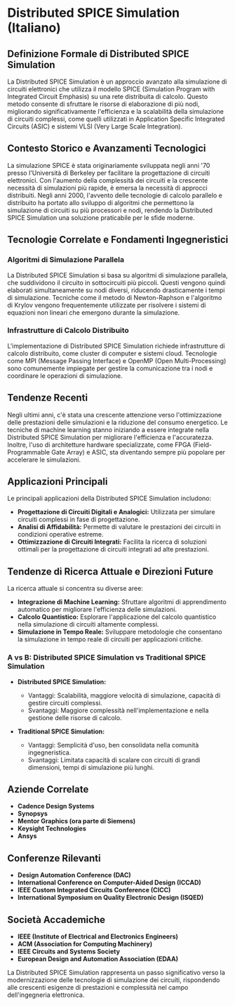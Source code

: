 # Distributed SPICE Simulation (Italiano)

## Definizione Formale di Distributed SPICE Simulation

La Distributed SPICE Simulation è un approccio avanzato alla simulazione di circuiti elettronici che utilizza il modello SPICE (Simulation Program with Integrated Circuit Emphasis) su una rete distribuita di calcolo. Questo metodo consente di sfruttare le risorse di elaborazione di più nodi, migliorando significativamente l'efficienza e la scalabilità della simulazione di circuiti complessi, come quelli utilizzati in Application Specific Integrated Circuits (ASIC) e sistemi VLSI (Very Large Scale Integration). 

## Contesto Storico e Avanzamenti Tecnologici

La simulazione SPICE è stata originariamente sviluppata negli anni '70 presso l'Università di Berkeley per facilitare la progettazione di circuiti elettronici. Con l'aumento della complessità dei circuiti e la crescente necessità di simulazioni più rapide, è emersa la necessità di approcci distribuiti. Negli anni 2000, l'avvento delle tecnologie di calcolo parallelo e distribuito ha portato allo sviluppo di algoritmi che permettono la simulazione di circuiti su più processori e nodi, rendendo la Distributed SPICE Simulation una soluzione praticabile per le sfide moderne.

## Tecnologie Correlate e Fondamenti Ingegneristici

### Algoritmi di Simulazione Parallela

La Distributed SPICE Simulation si basa su algoritmi di simulazione parallela, che suddividono il circuito in sottocircuiti più piccoli. Questi vengono quindi elaborati simultaneamente su nodi diversi, riducendo drasticamente i tempi di simulazione. Tecniche come il metodo di Newton-Raphson e l'algoritmo di Krylov vengono frequentemente utilizzate per risolvere i sistemi di equazioni non lineari che emergono durante la simulazione.

### Infrastrutture di Calcolo Distribuito

L'implementazione di Distributed SPICE Simulation richiede infrastrutture di calcolo distribuito, come cluster di computer e sistemi cloud. Tecnologie come MPI (Message Passing Interface) e OpenMP (Open Multi-Processing) sono comunemente impiegate per gestire la comunicazione tra i nodi e coordinare le operazioni di simulazione.

## Tendenze Recenti

Negli ultimi anni, c'è stata una crescente attenzione verso l'ottimizzazione delle prestazioni delle simulazioni e la riduzione del consumo energetico. Le tecniche di machine learning stanno iniziando a essere integrate nella Distributed SPICE Simulation per migliorare l'efficienza e l'accuratezza. Inoltre, l'uso di architetture hardware specializzate, come FPGA (Field-Programmable Gate Array) e ASIC, sta diventando sempre più popolare per accelerare le simulazioni.

## Applicazioni Principali

Le principali applicazioni della Distributed SPICE Simulation includono:

- **Progettazione di Circuiti Digitali e Analogici:** Utilizzata per simulare circuiti complessi in fase di progettazione.
- **Analisi di Affidabilità:** Permette di valutare le prestazioni dei circuiti in condizioni operative estreme.
- **Ottimizzazione di Circuiti Integrati:** Facilita la ricerca di soluzioni ottimali per la progettazione di circuiti integrati ad alte prestazioni.

## Tendenze di Ricerca Attuale e Direzioni Future

La ricerca attuale si concentra su diverse aree:

- **Integrazione di Machine Learning:** Sfruttare algoritmi di apprendimento automatico per migliorare l'efficienza delle simulazioni.
- **Calcolo Quantistico:** Esplorare l'applicazione del calcolo quantistico nella simulazione di circuiti altamente complessi.
- **Simulazione in Tempo Reale:** Sviluppare metodologie che consentano la simulazione in tempo reale di circuiti per applicazioni critiche.

### A vs B: Distributed SPICE Simulation vs Traditional SPICE Simulation

- **Distributed SPICE Simulation:**
  - Vantaggi: Scalabilità, maggiore velocità di simulazione, capacità di gestire circuiti complessi.
  - Svantaggi: Maggiore complessità nell'implementazione e nella gestione delle risorse di calcolo.

- **Traditional SPICE Simulation:**
  - Vantaggi: Semplicità d'uso, ben consolidata nella comunità ingegneristica.
  - Svantaggi: Limitata capacità di scalare con circuiti di grandi dimensioni, tempi di simulazione più lunghi.

## Aziende Correlate

- **Cadence Design Systems**
- **Synopsys**
- **Mentor Graphics (ora parte di Siemens)**
- **Keysight Technologies**
- **Ansys**

## Conferenze Rilevanti

- **Design Automation Conference (DAC)**
- **International Conference on Computer-Aided Design (ICCAD)**
- **IEEE Custom Integrated Circuits Conference (CICC)**
- **International Symposium on Quality Electronic Design (ISQED)**

## Società Accademiche

- **IEEE (Institute of Electrical and Electronics Engineers)**
- **ACM (Association for Computing Machinery)**
- **IEEE Circuits and Systems Society**
- **European Design and Automation Association (EDAA)**

La Distributed SPICE Simulation rappresenta un passo significativo verso la modernizzazione delle tecnologie di simulazione dei circuiti, rispondendo alle crescenti esigenze di prestazioni e complessità nel campo dell'ingegneria elettronica.